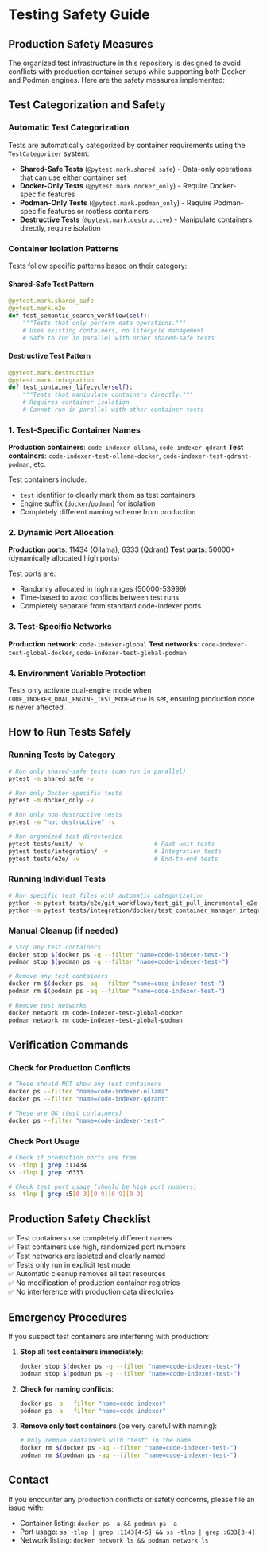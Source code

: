 # Testing Safety Guide

## Production Safety Measures

The organized test infrastructure in this repository is designed to avoid conflicts with production container setups while supporting both Docker and Podman engines. Here are the safety measures implemented:

## Test Categorization and Safety

### Automatic Test Categorization

Tests are automatically categorized by container requirements using the `TestCategorizer` system:

- **Shared-Safe Tests** (`@pytest.mark.shared_safe`) - Data-only operations that can use either container set
- **Docker-Only Tests** (`@pytest.mark.docker_only`) - Require Docker-specific features  
- **Podman-Only Tests** (`@pytest.mark.podman_only`) - Require Podman-specific features or rootless containers
- **Destructive Tests** (`@pytest.mark.destructive`) - Manipulate containers directly, require isolation

### Container Isolation Patterns

Tests follow specific patterns based on their category:

#### Shared-Safe Test Pattern
```python
@pytest.mark.shared_safe
@pytest.mark.e2e
def test_semantic_search_workflow(self):
    """Tests that only perform data operations."""
    # Uses existing containers, no lifecycle management
    # Safe to run in parallel with other shared-safe tests
```

#### Destructive Test Pattern  
```python
@pytest.mark.destructive
@pytest.mark.integration
def test_container_lifecycle(self):
    """Tests that manipulate containers directly."""
    # Requires container isolation
    # Cannot run in parallel with other container tests
```

### 1. Test-Specific Container Names

**Production containers**: `code-indexer-ollama`, `code-indexer-qdrant`
**Test containers**: `code-indexer-test-ollama-docker`, `code-indexer-test-qdrant-podman`, etc.

Test containers include:
- `test` identifier to clearly mark them as test containers
- Engine suffix (`docker`/`podman`) for isolation
- Completely different naming scheme from production

### 2. Dynamic Port Allocation

**Production ports**: 11434 (Ollama), 6333 (Qdrant)
**Test ports**: 50000+ (dynamically allocated high ports)

Test ports are:
- Randomly allocated in high ranges (50000-53999)
- Time-based to avoid conflicts between test runs
- Completely separate from standard code-indexer ports

### 3. Test-Specific Networks

**Production network**: `code-indexer-global`
**Test networks**: `code-indexer-test-global-docker`, `code-indexer-test-global-podman`

### 4. Environment Variable Protection

Tests only activate dual-engine mode when `CODE_INDEXER_DUAL_ENGINE_TEST_MODE=true` is set, ensuring production code is never affected.

## How to Run Tests Safely

### Running Tests by Category
```bash
# Run only shared-safe tests (can run in parallel)
pytest -m shared_safe -v

# Run only Docker-specific tests  
pytest -m docker_only -v

# Run only non-destructive tests
pytest -m "not destructive" -v

# Run organized test directories
pytest tests/unit/ -v                    # Fast unit tests
pytest tests/integration/ -v             # Integration tests  
pytest tests/e2e/ -v                     # End-to-end tests
```

### Running Individual Tests
```bash
# Run specific test files with automatic categorization
python -m pytest tests/e2e/git_workflows/test_git_pull_incremental_e2e.py -v
python -m pytest tests/integration/docker/test_container_manager_integration.py -v
```

### Manual Cleanup (if needed)
```bash
# Stop any test containers
docker stop $(docker ps -q --filter "name=code-indexer-test-")
podman stop $(podman ps -q --filter "name=code-indexer-test-")

# Remove any test containers  
docker rm $(docker ps -aq --filter "name=code-indexer-test-")
podman rm $(podman ps -aq --filter "name=code-indexer-test-")

# Remove test networks
docker network rm code-indexer-test-global-docker
podman network rm code-indexer-test-global-podman
```

## Verification Commands

### Check for Production Conflicts
```bash
# These should NOT show any test containers
docker ps --filter "name=code-indexer-ollama"
docker ps --filter "name=code-indexer-qdrant"

# These are OK (test containers)
docker ps --filter "name=code-indexer-test-"
```

### Check Port Usage
```bash
# Check if production ports are free
ss -tlnp | grep :11434
ss -tlnp | grep :6333

# Check test port usage (should be high port numbers)
ss -tlnp | grep :5[0-3][0-9][0-9][0-9]
```

## Production Safety Checklist

✅ Test containers use completely different names  
✅ Test containers use high, randomized port numbers  
✅ Test networks are isolated and clearly named  
✅ Tests only run in explicit test mode  
✅ Automatic cleanup removes all test resources  
✅ No modification of production container registries  
✅ No interference with production data directories  

## Emergency Procedures

If you suspect test containers are interfering with production:

1. **Stop all test containers immediately**:
   ```bash
   docker stop $(docker ps -q --filter "name=code-indexer-test-")
   podman stop $(podman ps -q --filter "name=code-indexer-test-")
   ```

2. **Check for naming conflicts**:
   ```bash
   docker ps -a --filter "name=code-indexer"
   podman ps -a --filter "name=code-indexer"
   ```

3. **Remove only test containers** (be very careful with naming):
   ```bash
   # Only remove containers with "test" in the name
   docker rm $(docker ps -aq --filter "name=code-indexer-test-")
   podman rm $(podman ps -aq --filter "name=code-indexer-test-")
   ```

## Contact

If you encounter any production conflicts or safety concerns, please file an issue with:
- Container listing: `docker ps -a && podman ps -a`
- Port usage: `ss -tlnp | grep :1143[4-5] && ss -tlnp | grep :633[3-4]`
- Network listing: `docker network ls && podman network ls`